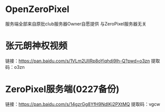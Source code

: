 # OpenZeroPixel

服务端全部来自原批club服务器Owner自愿提供 与ZeroPixel服务器无关

# 张元朗神权视频

链接：https://pan.baidu.com/s/1VLm2UlIRp8oYiqhdj9lh-Q?pwd=o3zn 
提取码：o3zn 


# ZeroPixel服务端(0227备份)

链接：https://pan.baidu.com/s/14gzrGg8YfH9NdIKj2PXtMQ 
提取码：vgcw 
